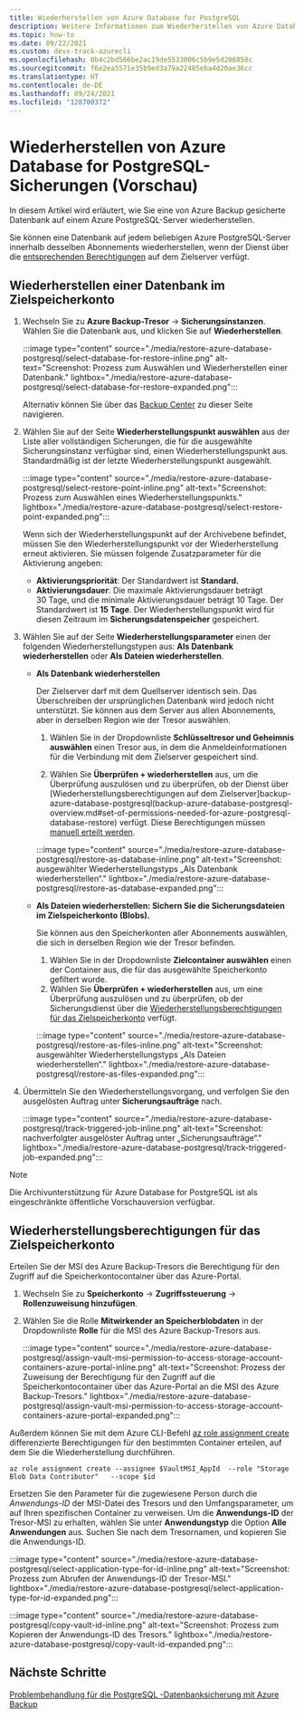 ```yaml
---
title: Wiederherstellen von Azure Database for PostgreSQL
description: Weitere Informationen zum Wiederherstellen von Azure Database for PostgreSQL-Sicherungen.
ms.topic: how-to
ms.date: 09/22/2021
ms.custom: devx-track-azurecli
ms.openlocfilehash: 0b4c2bd566be2ac19de5533006c5b9e5d206850c
ms.sourcegitcommit: f6e2ea5571e35b9ed3a79a22485eba4d20ae36cc
ms.translationtype: HT
ms.contentlocale: de-DE
ms.lasthandoff: 09/24/2021
ms.locfileid: "128700372"
---
```

# <a name="restore-azure-database-for-postgresql-backups-preview"></a>Wiederherstellen von Azure Database for PostgreSQL-Sicherungen (Vorschau)

In diesem Artikel wird erläutert, wie Sie eine von Azure Backup gesicherte Datenbank auf einem Azure PostgreSQL-Server wiederherstellen.

Sie können eine Datenbank auf jedem beliebigen Azure PostgreSQL-Server innerhalb desselben Abonnements wiederherstellen, wenn der Dienst über die [entsprechenden Berechtigungen](backup-azure-database-postgresql-overview.md#azure-backup-authentication-with-the-postgresql-server) auf dem Zielserver verfügt.

## <a name="restore-a-database-on-the-target-storage-account"></a>Wiederherstellen einer Datenbank im Zielspeicherkonto


1. Wechseln Sie zu **Azure Backup-Tresor** -> **Sicherungsinstanzen**. Wählen Sie die Datenbank aus, und klicken Sie auf **Wiederherstellen**.

   :::image type="content" source="./media/restore-azure-database-postgresql/select-database-for-restore-inline.png" alt-text="Screenshot: Prozess zum Auswählen und Wiederherstellen einer Datenbank." lightbox="./media/restore-azure-database-postgresql/select-database-for-restore-expanded.png":::

   Alternativ können Sie über das [Backup Center](/azure/backup/backup-center-overview) zu dieser Seite navigieren.   
  
1. Wählen Sie auf der Seite **Wiederherstellungspunkt auswählen** aus der Liste aller vollständigen Sicherungen, die für die ausgewählte Sicherungsinstanz verfügbar sind, einen Wiederherstellungspunkt aus. Standardmäßig ist der letzte Wiederherstellungspunkt ausgewählt.

   :::image type="content" source="./media/restore-azure-database-postgresql/select-restore-point-inline.png" alt-text="Screenshot: Prozess zum Auswählen eines Wiederherstellungspunkts." lightbox="./media/restore-azure-database-postgresql/select-restore-point-expanded.png":::

   Wenn sich der Wiederherstellungspunkt auf der Archivebene befindet, müssen Sie den Wiederherstellungspunkt vor der Wiederherstellung erneut aktivieren. Sie müssen folgende Zusatzparameter für die Aktivierung angeben:

   - **Aktivierungspriorität**: Der Standardwert ist **Standard.**
   - **Aktivierungsdauer**: Die maximale Aktivierungsdauer beträgt 30 Tage, und die minimale Aktivierungsdauer beträgt 10 Tage. Der Standardwert ist **15 Tage**. Der Wiederherstellungspunkt wird für diesen Zeitraum im **Sicherungsdatenspeicher** gespeichert.

1. Wählen Sie auf der Seite **Wiederherstellungsparameter** einen der folgenden Wiederherstellungstypen aus: **Als Datenbank wiederherstellen** oder **Als Dateien wiederherstellen**.

   - **Als Datenbank wiederherstellen**

     Der Zielserver darf mit dem Quellserver identisch sein. Das Überschreiben der ursprünglichen Datenbank wird jedoch nicht unterstützt. Sie können aus dem Server aus allen Abonnements, aber in derselben Region wie der Tresor auswählen.

     1. Wählen Sie in der Dropdownliste **Schlüsseltresor und Geheimnis auswählen** einen Tresor aus, in dem die Anmeldeinformationen für die Verbindung mit dem Zielserver gespeichert sind.

     1. Wählen Sie **Überprüfen + wiederherstellen** aus, um die Überprüfung auszulösen und zu überprüfen, ob der Dienst über [Wiederherstellungsberechtigungen auf dem Zielserver]backup-azure-database-postgresql(backup-azure-database-postgresql-overview.md#set-of-permissions-needed-for-azure-postgresql-database-restore) verfügt. Diese Berechtigungen müssen [manuell erteilt werden](backup-azure-database-postgresql-overview.md#grant-access-on-the-azure-postgresql-server-and-key-vault-manually).

     :::image type="content" source="./media/restore-azure-database-postgresql/restore-as-database-inline.png" alt-text="Screenshot: ausgewählter Wiederherstellungstyps „Als Datenbank wiederherstellen“." lightbox="./media/restore-azure-database-postgresql/restore-as-database-expanded.png":::

   - **Als Dateien wiederherstellen: Sichern Sie die Sicherungsdateien im Zielspeicherkonto (Blobs).**

     Sie können aus den Speicherkonten aller Abonnements auswählen, die sich in derselben Region wie der Tresor befinden.     

     1. Wählen Sie in der Dropdownliste **Zielcontainer auswählen** einen der Container aus, die für das ausgewählte Speicherkonto gefiltert wurde.
     1. Wählen Sie **Überprüfen + wiederherstellen** aus, um eine Überprüfung auszulösen und zu überprüfen, ob der Sicherungsdienst über die [Wiederherstellungsberechtigungen für das Zielspeicherkonto](#restore-permissions-on-the-target-storage-account) verfügt.

     :::image type="content" source="./media/restore-azure-database-postgresql/restore-as-files-inline.png" alt-text="Screenshot: ausgewählter Wiederherstellungstyps „Als Dateien wiederherstellen“." lightbox="./media/restore-azure-database-postgresql/restore-as-files-expanded.png":::
   
1. Übermitteln Sie den Wiederherstellungsvorgang, und verfolgen Sie den ausgelösten Auftrag unter **Sicherungsaufträge** nach.
   
   :::image type="content" source="./media/restore-azure-database-postgresql/track-triggered-job-inline.png" alt-text="Screenshot: nachverfolgter ausgelöster Auftrag unter „Sicherungsaufträge“." lightbox="./media/restore-azure-database-postgresql/track-triggered-job-expanded.png":::

>[!NOTE]
>Die Archivunterstützung für Azure Database for PostgreSQL ist als eingeschränkte öffentliche Vorschauversion verfügbar.

## <a name="restore-permissions-on-the-target-storage-account"></a>Wiederherstellungsberechtigungen für das Zielspeicherkonto

Erteilen Sie der MSI des Azure Backup-Tresors die Berechtigung für den Zugriff auf die Speicherkontocontainer über das Azure-Portal.

1. Wechseln Sie zu **Speicherkonto** -> **Zugriffssteuerung** -> **Rollenzuweisung hinzufügen**.

1. Wählen Sie die Rolle **Mitwirkender an Speicherblobdaten** in der Dropdownliste **Rolle** für die MSI des Azure Backup-Tresors aus.

   :::image type="content" source="./media/restore-azure-database-postgresql/assign-vault-msi-permission-to-access-storage-account-containers-azure-portal-inline.png" alt-text="Screenshot: Prozess der Zuweisung der Berechtigung für den Zugriff auf die Speicherkontocontainer über das Azure-Portal an die MSI des Azure Backup-Tresors." lightbox="./media/restore-azure-database-postgresql/assign-vault-msi-permission-to-access-storage-account-containers-azure-portal-expanded.png":::

Außerdem können Sie mit dem Azure CLI-Befehl [az role assignment create](/cli/azure/role/assignment&preserve-view=true) differenzierte Berechtigungen für den bestimmten Container erteilen, auf dem Sie die Wiederherstellung durchführen.

```azurecli
az role assignment create --assignee $VaultMSI_AppId  --role "Storage Blob Data Contributor"   --scope $id
```
Ersetzen Sie den Parameter für die zugewiesene Person durch die _Anwendungs-ID_ der MSI-Datei des Tresors und den Umfangsparameter, um auf Ihren spezifischen Container zu verweisen. Um die **Anwendungs-ID** der Tresor-MSI zu erhalten, wählen Sie unter **Anwendungstyp** die Option **Alle Anwendungen** aus. Suchen Sie nach dem Tresornamen, und kopieren Sie die Anwendungs-ID.

 :::image type="content" source="./media/restore-azure-database-postgresql/select-application-type-for-id-inline.png" alt-text="Screenshot: Prozess zum Abrufen der Anwendungs-ID der Tresor-MSI." lightbox="./media/restore-azure-database-postgresql/select-application-type-for-id-expanded.png":::

 :::image type="content" source="./media/restore-azure-database-postgresql/copy-vault-id-inline.png" alt-text="Screenshot: Prozess zum Kopieren der Anwendungs-ID des Tresors." lightbox="./media/restore-azure-database-postgresql/copy-vault-id-expanded.png":::
 
## <a name="next-steps"></a>Nächste Schritte

[Problembehandlung für die PostgreSQL -Datenbanksicherung mit Azure Backup](backup-azure-database-postgresql-troubleshoot.md)
